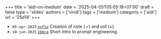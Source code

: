 +++
title = 'aidi-on-medium'
date = '2025-04-05T05:05:18+07:00'
draft = false
type = 'slides'
authors = ['viridi']
tags = ['medium']
categoris = ['aidi']
url = '25d14'
+++

+ `05-apr-2025` [`osfio`](https://osf.io/) Creation of note (&check;) and osf (&times;).
+ `18-jun-2025` [`16bca`](https://medium.com/p/16bcabb138a5) Short intro to prompt engineering.

